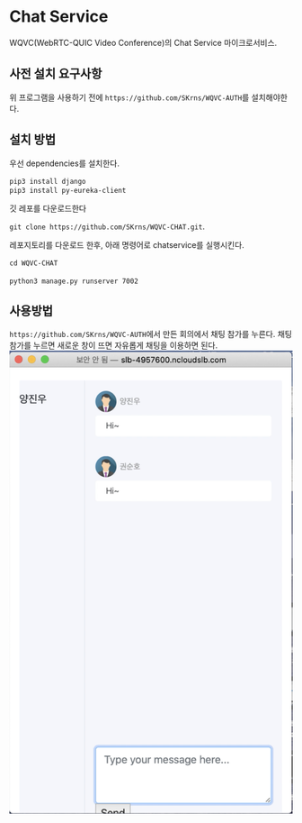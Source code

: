 # Chat Service
WQVC(WebRTC-QUIC Video Conference)의 Chat Service 마이크로서비스.

## 사전 설치 요구사항
위 프로그램을 사용하기 전에 `https://github.com/SKrns/WQVC-AUTH`를 설치해야한다.

## 설치 방법
우선 dependencies를 설치한다.

```
pip3 install django
pip3 install py-eureka-client
```

깃 레포를 다운로드한다 

`git clone https://github.com/SKrns/WQVC-CHAT.git`.

레포지토리를 다운로드 한후, 아래 명령어로 chatservice를 실행시킨다.

```
cd WQVC-CHAT

python3 manage.py runserver 7002
```

## 사용방법 
`https://github.com/SKrns/WQVC-AUTH`에서 만든 회의에서 채팅 참가를 누른다. 채팅참가를 누르면 새로운 창이 뜨면 자유롭게 채팅을 이용하면 된다.
![use](images/use.png)